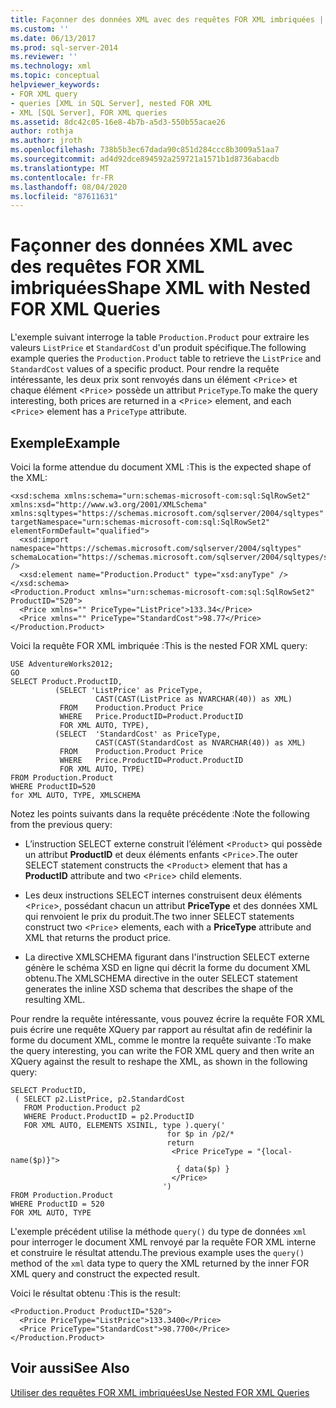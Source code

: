 ```yaml
---
title: Façonner des données XML avec des requêtes FOR XML imbriquées | Microsoft Docs
ms.custom: ''
ms.date: 06/13/2017
ms.prod: sql-server-2014
ms.reviewer: ''
ms.technology: xml
ms.topic: conceptual
helpviewer_keywords:
- FOR XML query
- queries [XML in SQL Server], nested FOR XML
- XML [SQL Server], FOR XML queries
ms.assetid: 8dc42c05-16e8-4b7b-a5d3-550b55acae26
author: rothja
ms.author: jroth
ms.openlocfilehash: 738b5b3ec67dada90c851d284ccc8b3009a51aa7
ms.sourcegitcommit: ad4d92dce894592a259721a1571b1d8736abacdb
ms.translationtype: MT
ms.contentlocale: fr-FR
ms.lasthandoff: 08/04/2020
ms.locfileid: "87611631"
---
```

# <a name="shape-xml-with-nested-for-xml-queries"></a><span data-ttu-id="b7c26-102">Façonner des données XML avec des requêtes FOR XML imbriquées</span><span class="sxs-lookup"><span data-stu-id="b7c26-102">Shape XML with Nested FOR XML Queries</span></span>
  <span data-ttu-id="b7c26-103">L'exemple suivant interroge la table `Production.Product` pour extraire les valeurs `ListPrice` et `StandardCost` d'un produit spécifique.</span><span class="sxs-lookup"><span data-stu-id="b7c26-103">The following example queries the `Production.Product` table to retrieve the `ListPrice` and `StandardCost` values of a specific product.</span></span> <span data-ttu-id="b7c26-104">Pour rendre la requête intéressante, les deux prix sont renvoyés dans un élément <`Price`> et chaque élément <`Price`> possède un attribut `PriceType`.</span><span class="sxs-lookup"><span data-stu-id="b7c26-104">To make the query interesting, both prices are returned in a <`Price`> element, and each <`Price`> element has a `PriceType` attribute.</span></span>  
  
## <a name="example"></a><span data-ttu-id="b7c26-105">Exemple</span><span class="sxs-lookup"><span data-stu-id="b7c26-105">Example</span></span>  
 <span data-ttu-id="b7c26-106">Voici la forme attendue du document XML :</span><span class="sxs-lookup"><span data-stu-id="b7c26-106">This is the expected shape of the XML:</span></span>  
  
```  
<xsd:schema xmlns:schema="urn:schemas-microsoft-com:sql:SqlRowSet2" xmlns:xsd="http://www.w3.org/2001/XMLSchema" xmlns:sqltypes="https://schemas.microsoft.com/sqlserver/2004/sqltypes" targetNamespace="urn:schemas-microsoft-com:sql:SqlRowSet2" elementFormDefault="qualified">  
  <xsd:import namespace="https://schemas.microsoft.com/sqlserver/2004/sqltypes" schemaLocation="https://schemas.microsoft.com/sqlserver/2004/sqltypes/sqltypes.xsd" />  
  <xsd:element name="Production.Product" type="xsd:anyType" />  
</xsd:schema>  
<Production.Product xmlns="urn:schemas-microsoft-com:sql:SqlRowSet2" ProductID="520">  
  <Price xmlns="" PriceType="ListPrice">133.34</Price>  
  <Price xmlns="" PriceType="StandardCost">98.77</Price>  
</Production.Product>  
```  
  
 <span data-ttu-id="b7c26-107">Voici la requête FOR XML imbriquée :</span><span class="sxs-lookup"><span data-stu-id="b7c26-107">This is the nested FOR XML query:</span></span>  
  
```  
USE AdventureWorks2012;  
GO  
SELECT Product.ProductID,   
          (SELECT 'ListPrice' as PriceType,   
                   CAST(CAST(ListPrice as NVARCHAR(40)) as XML)   
           FROM    Production.Product Price   
           WHERE   Price.ProductID=Product.ProductID   
           FOR XML AUTO, TYPE),  
          (SELECT  'StandardCost' as PriceType,   
                   CAST(CAST(StandardCost as NVARCHAR(40)) as XML)   
           FROM    Production.Product Price   
           WHERE   Price.ProductID=Product.ProductID   
           FOR XML AUTO, TYPE)  
FROM Production.Product  
WHERE ProductID=520  
for XML AUTO, TYPE, XMLSCHEMA  
```  
  
 <span data-ttu-id="b7c26-108">Notez les points suivants dans la requête précédente :</span><span class="sxs-lookup"><span data-stu-id="b7c26-108">Note the following from the previous query:</span></span>  
  
-   <span data-ttu-id="b7c26-109">L’instruction SELECT externe construit l’élément <`Product`> qui possède un attribut **ProductID** et deux éléments enfants <`Price`>.</span><span class="sxs-lookup"><span data-stu-id="b7c26-109">The outer SELECT statement constructs the <`Product`> element that has a **ProductID** attribute and two <`Price`> child elements.</span></span>  
  
-   <span data-ttu-id="b7c26-110">Les deux instructions SELECT internes construisent deux éléments <`Price`>, possédant chacun un attribut **PriceType** et des données XML qui renvoient le prix du produit.</span><span class="sxs-lookup"><span data-stu-id="b7c26-110">The two inner SELECT statements construct two <`Price`> elements, each with a **PriceType** attribute and XML that returns the product price.</span></span>  
  
-   <span data-ttu-id="b7c26-111">La directive XMLSCHEMA figurant dans l'instruction SELECT externe génère le schéma XSD en ligne qui décrit la forme du document XML obtenu.</span><span class="sxs-lookup"><span data-stu-id="b7c26-111">The XMLSCHEMA directive in the outer SELECT statement generates the inline XSD schema that describes the shape of the resulting XML.</span></span>  
  
 <span data-ttu-id="b7c26-112">Pour rendre la requête intéressante, vous pouvez écrire la requête FOR XML puis écrire une requête XQuery par rapport au résultat afin de redéfinir la forme du document XML, comme le montre la requête suivante :</span><span class="sxs-lookup"><span data-stu-id="b7c26-112">To make the query interesting, you can write the FOR XML query and then write an XQuery against the result to reshape the XML, as shown in the following query:</span></span>  
  
```  
SELECT ProductID,   
 ( SELECT p2.ListPrice, p2.StandardCost  
   FROM Production.Product p2   
   WHERE Product.ProductID = p2.ProductID  
   FOR XML AUTO, ELEMENTS XSINIL, type ).query('  
                                   for $p in /p2/*  
                                   return   
                                    <Price PriceType = "{local-name($p)}">  
                                     { data($p) }  
                                    </Price>  
                                  ')  
FROM Production.Product  
WHERE ProductID = 520  
FOR XML AUTO, TYPE  
```  
  
 <span data-ttu-id="b7c26-113">L'exemple précédent utilise la méthode `query()` du type de données `xml` pour interroger le document XML renvoyé par la requête FOR XML interne et construire le résultat attendu.</span><span class="sxs-lookup"><span data-stu-id="b7c26-113">The previous example uses the `query()` method of the `xml` data type to query the XML returned by the inner FOR XML query and construct the expected result.</span></span>  
  
 <span data-ttu-id="b7c26-114">Voici le résultat obtenu :</span><span class="sxs-lookup"><span data-stu-id="b7c26-114">This is the result:</span></span>  
  
```  
<Production.Product ProductID="520">  
  <Price PriceType="ListPrice">133.3400</Price>  
  <Price PriceType="StandardCost">98.7700</Price>  
</Production.Product>  
```  
  
## <a name="see-also"></a><span data-ttu-id="b7c26-115">Voir aussi</span><span class="sxs-lookup"><span data-stu-id="b7c26-115">See Also</span></span>  
 [<span data-ttu-id="b7c26-116">Utiliser des requêtes FOR XML imbriquées</span><span class="sxs-lookup"><span data-stu-id="b7c26-116">Use Nested FOR XML Queries</span></span>](use-nested-for-xml-queries.md)  
  
  
